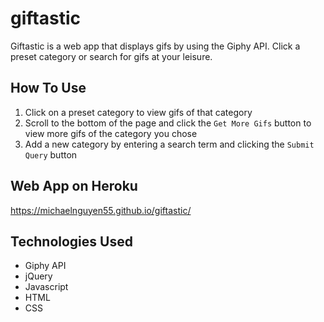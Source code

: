# giftastic
Giftastic is a web app that displays gifs by using the Giphy API. Click a preset category or search for gifs at your leisure.

## How To Use
1. Click on a preset category to view gifs of that category
2. Scroll to the bottom of the page and click the `Get More Gifs` button to view more gifs of the category you chose
3. Add a new category by entering a search term and clicking the `Submit Query` button

## Web App on Heroku 
https://michaelnguyen55.github.io/giftastic/

## Technologies Used
* Giphy API
* jQuery
* Javascript
* HTML
* CSS
